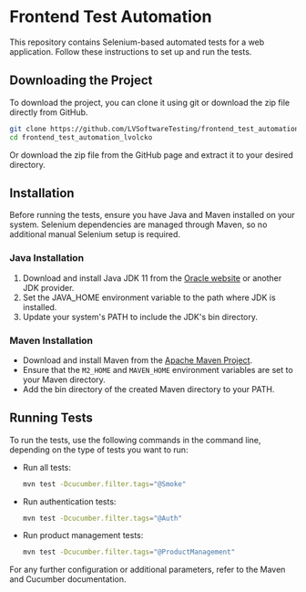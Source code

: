 
# Frontend Test Automation

This repository contains Selenium-based automated tests for a web application. Follow these instructions to set up and run the tests.

## Downloading the Project

To download the project, you can clone it using git or download the zip file directly from GitHub.

```bash
git clone https://github.com/LVSoftwareTesting/frontend_test_automation_lvolcko.git
cd frontend_test_automation_lvolcko
```

Or download the zip file from the GitHub page and extract it to your desired directory.

## Installation

Before running the tests, ensure you have Java and Maven installed on your system. Selenium dependencies are managed through Maven, so no additional manual Selenium setup is required.

### Java Installation

1. Download and install Java JDK 11 from the [Oracle website](https://www.oracle.com/java/technologies/javase/jdk11-archive-downloads.html) or another JDK provider.
2. Set the JAVA_HOME environment variable to the path where JDK is installed.
3. Update your system's PATH to include the JDK's bin directory.

### Maven Installation

- Download and install Maven from the [Apache Maven Project](https://maven.apache.org/download.cgi).
- Ensure that the `M2_HOME` and `MAVEN_HOME` environment variables are set to your Maven directory.
- Add the bin directory of the created Maven directory to your PATH.

## Running Tests

To run the tests, use the following commands in the command line, depending on the type of tests you want to run:

- Run all tests:
  ```bash
  mvn test -Dcucumber.filter.tags="@Smoke"
  ```

- Run authentication tests:
  ```bash
  mvn test -Dcucumber.filter.tags="@Auth"
  ```

- Run product management tests:
  ```bash
  mvn test -Dcucumber.filter.tags="@ProductManagement"
  ```

For any further configuration or additional parameters, refer to the Maven and Cucumber documentation.
